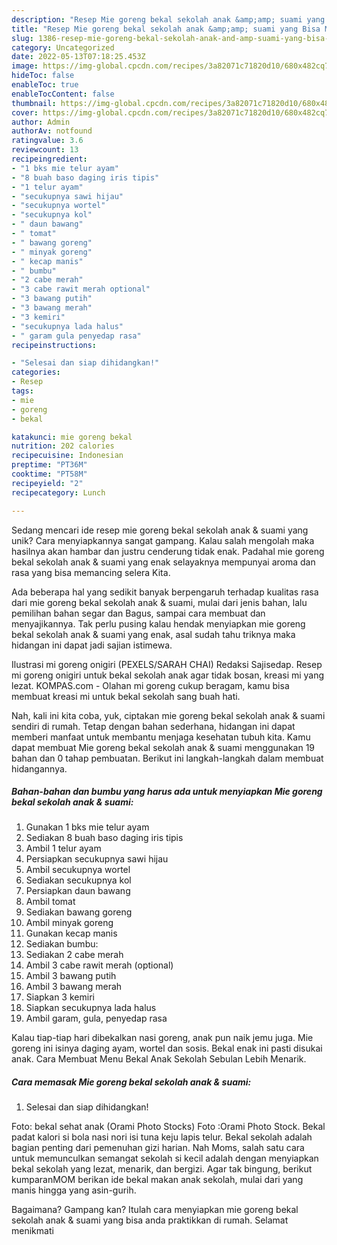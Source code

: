 ```yaml
---
description: "Resep Mie goreng bekal sekolah anak &amp;amp; suami yang Bisa Manjain Lidah"
title: "Resep Mie goreng bekal sekolah anak &amp;amp; suami yang Bisa Manjain Lidah"
slug: 1386-resep-mie-goreng-bekal-sekolah-anak-and-amp-suami-yang-bisa-manjain-lidah
category: Uncategorized
date: 2022-05-13T07:18:25.453Z
image: https://img-global.cpcdn.com/recipes/3a82071c71820d10/680x482cq70/mie-goreng-bekal-sekolah-anak-suami-foto-resep-utama.jpg
hideToc: false
enableToc: true
enableTocContent: false
thumbnail: https://img-global.cpcdn.com/recipes/3a82071c71820d10/680x482cq70/mie-goreng-bekal-sekolah-anak-suami-foto-resep-utama.jpg
cover: https://img-global.cpcdn.com/recipes/3a82071c71820d10/680x482cq70/mie-goreng-bekal-sekolah-anak-suami-foto-resep-utama.jpg
author: Admin
authorAv: notfound
ratingvalue: 3.6
reviewcount: 13
recipeingredient:
- "1 bks mie telur ayam"
- "8 buah baso daging iris tipis"
- "1 telur ayam"
- "secukupnya sawi hijau"
- "secukupnya wortel"
- "secukupnya kol"
- " daun bawang"
- " tomat"
- " bawang goreng"
- " minyak goreng"
- " kecap manis"
- " bumbu"
- "2 cabe merah"
- "3 cabe rawit merah optional"
- "3 bawang putih"
- "3 bawang merah"
- "3 kemiri"
- "secukupnya lada halus"
- " garam gula penyedap rasa"
recipeinstructions:

- "Selesai dan siap dihidangkan!"
categories:
- Resep
tags:
- mie
- goreng
- bekal

katakunci: mie goreng bekal 
nutrition: 202 calories
recipecuisine: Indonesian
preptime: "PT36M"
cooktime: "PT58M"
recipeyield: "2"
recipecategory: Lunch

---
```





Sedang mencari ide resep mie goreng bekal sekolah anak &amp; suami yang unik? Cara menyiapkannya sangat gampang. Kalau salah mengolah maka hasilnya akan hambar dan justru cenderung tidak enak. Padahal mie goreng bekal sekolah anak &amp; suami yang enak selayaknya mempunyai aroma dan rasa yang bisa memancing selera Kita.





Ada beberapa hal yang sedikit banyak berpengaruh terhadap kualitas rasa dari mie goreng bekal sekolah anak &amp; suami, mulai dari jenis bahan, lalu pemilihan bahan segar dan Bagus, sampai cara membuat dan menyajikannya. Tak perlu pusing kalau hendak menyiapkan mie goreng bekal sekolah anak &amp; suami yang enak,      asal sudah tahu triknya maka hidangan ini dapat jadi sajian istimewa.














Ilustrasi mi goreng onigiri (PEXELS/SARAH CHAI) Redaksi Sajisedap. Resep mi goreng onigiri untuk bekal sekolah anak agar tidak bosan, kreasi mi yang lezat. KOMPAS.com - Olahan mi goreng cukup beragam, kamu bisa membuat kreasi mi untuk bekal sekolah sang buah hati.






Nah, kali ini kita coba, yuk, ciptakan mie goreng bekal sekolah anak &amp; suami sendiri di rumah. Tetap dengan bahan sederhana, hidangan ini dapat memberi manfaat untuk membantu menjaga kesehatan tubuh kita. Kamu dapat membuat Mie goreng bekal sekolah anak &amp; suami menggunakan 19 bahan dan 0 tahap pembuatan. Berikut ini langkah-langkah dalam membuat hidangannya.

<!--inarticleads1-->

##### Bahan-bahan dan bumbu yang harus ada untuk menyiapkan Mie goreng bekal sekolah anak &amp; suami:

1. Gunakan 1 bks mie telur ayam
1. Sediakan 8 buah baso daging iris tipis
1. Ambil 1 telur ayam
1. Persiapkan secukupnya sawi hijau
1. Ambil secukupnya wortel
1. Sediakan secukupnya kol
1. Persiapkan  daun bawang
1. Ambil  tomat
1. Sediakan  bawang goreng
1. Ambil  minyak goreng
1. Gunakan  kecap manis
1. Sediakan  bumbu:
1. Sediakan 2 cabe merah
1. Ambil 3 cabe rawit merah (optional)
1. Ambil 3 bawang putih
1. Ambil 3 bawang merah
1. Siapkan 3 kemiri
1. Siapkan secukupnya lada halus
1. Ambil  garam, gula, penyedap rasa


Kalau tiap-tiap hari dibekalkan nasi goreng, anak pun naik jemu juga. Mie goreng ini isinya daging ayam, wortel dan sosis. Bekal enak ini pasti disukai anak. Cara Membuat Menu Bekal Anak Sekolah Sebulan Lebih Menarik. 

<!--inarticleads2-->

##### Cara memasak Mie goreng bekal sekolah anak &amp; suami:


1. Selesai dan siap dihidangkan!

Foto: bekal sehat anak (Orami Photo Stocks) Foto :Orami Photo Stock. Bekal padat kalori si bola nasi nori isi tuna keju lapis telur. Bekal sekolah adalah bagian penting dari pemenuhan gizi harian. Nah Moms, salah satu cara untuk memunculkan semangat sekolah si kecil adalah dengan menyiapkan bekal sekolah yang lezat, menarik, dan bergizi. Agar tak bingung, berikut kumparanMOM berikan ide bekal makan anak sekolah, mulai dari yang manis hingga yang asin-gurih. 

Bagaimana? Gampang kan? Itulah cara menyiapkan mie goreng bekal sekolah anak &amp; suami yang bisa anda praktikkan di rumah. Selamat menikmati
